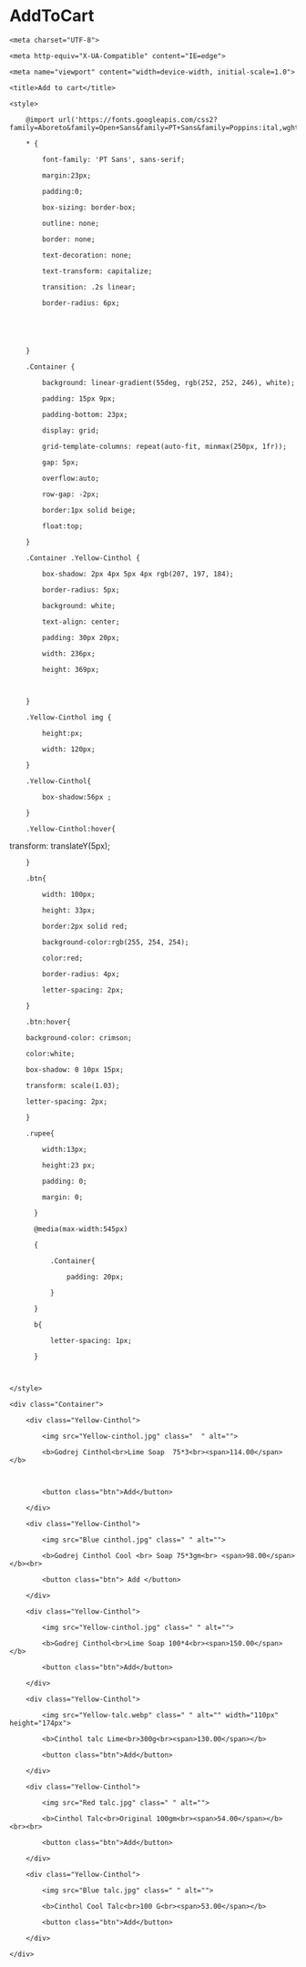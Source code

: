 # AddToCart

<!DOCTYPE html>

<html lang="en">

<head>

    <meta charset="UTF-8">

    <meta http-equiv="X-UA-Compatible" content="IE=edge">

    <meta name="viewport" content="width=device-width, initial-scale=1.0">

    <title>Add to cart</title>

    <style>

        @import url('https://fonts.googleapis.com/css2?family=Aboreto&family=Open+Sans&family=PT+Sans&family=Poppins:ital,wght@1,500&display=swap');

        * {

            font-family: 'PT Sans', sans-serif;

            margin:23px;

            padding:0;

            box-sizing: border-box;

            outline: none;

            border: none;

            text-decoration: none;

            text-transform: capitalize;

            transition: .2s linear;

            border-radius: 6px;

        

            

        }

        .Container {

            background: linear-gradient(55deg, rgb(252, 252, 246), white);

            padding: 15px 9px;

            padding-bottom: 23px;

            display: grid;

            grid-template-columns: repeat(auto-fit, minmax(250px, 1fr));

            gap: 5px;

            overflow:auto;

            row-gap: -2px;

            border:1px solid beige;

            float:top;

        }

        .Container .Yellow-Cinthol {

            box-shadow: 2px 4px 5px 4px rgb(207, 197, 184);

            border-radius: 5px;

            background: white;

            text-align: center;

            padding: 30px 20px;

            width: 236px;

            height: 369px;

        

        }

        .Yellow-Cinthol img {

            height:px;

            width: 120px;

        }

        .Yellow-Cinthol{

            box-shadow:56px ;

        }

        .Yellow-Cinthol:hover{

transform: translateY(5px);

        }

        .btn{

            width: 100px;

            height: 33px;

            border:2px solid red;

            background-color:rgb(255, 254, 254);

            color:red;

            border-radius: 4px;

            letter-spacing: 2px;

        }

        .btn:hover{

        background-color: crimson;

        color:white;

        box-shadow: 0 10px 15px;

        transform: scale(1.03);

        letter-spacing: 2px;

        }

        .rupee{

            width:13px;

            height:23 px;

            padding: 0;

            margin: 0;

          }

          @media(max-width:545px)

          {

              .Container{

                  padding: 20px;

              }

          }

          b{

              letter-spacing: 1px;

          }

          

    </style>

</head>

<body>

    <div class="Container">

        <div class="Yellow-Cinthol">

            <img src="Yellow-cinthol.jpg" class="  " alt="">

            <b>Godrej Cinthol<br>Lime Soap  75*3<br><span>114.00</span></b>

        

            <button class="btn">Add</button>

        </div>

        <div class="Yellow-Cinthol">

            <img src="Blue cinthol.jpg" class=" " alt="">

            <b>Godrej Cinthol Cool <br> Soap 75*3gm<br> <span>98.00</span></b><br>

            <button class="btn"> Add </button>

        </div>

        <div class="Yellow-Cinthol">

            <img src="Yellow-cinthol.jpg" class=" " alt="">

            <b>Godrej Cinthol<br>Lime Soap 100*4<br><span>150.00</span></b>

            <button class="btn">Add</button>

        </div>

        <div class="Yellow-Cinthol">

            <img src="Yellow-talc.webp" class=" " alt="" width="110px" height="174px">

            <b>Cinthol talc Lime<br>300g<br><span>130.00</span></b>

            <button class="btn">Add</button>

        </div>

        <div class="Yellow-Cinthol">

            <img src="Red talc.jpg" class=" " alt="">

            <b>Cinthol Talc<br>Original 100gm<br><span>54.00</span></b><br><br>

            <button class="btn">Add</button>

        </div>

        <div class="Yellow-Cinthol">

            <img src="Blue talc.jpg" class=" " alt="">

            <b>Cinthol Cool Talc<br>100 G<br><span>53.00</span></b>

            <button class="btn">Add</button>

        </div>

    </div>

</body>

</html>
